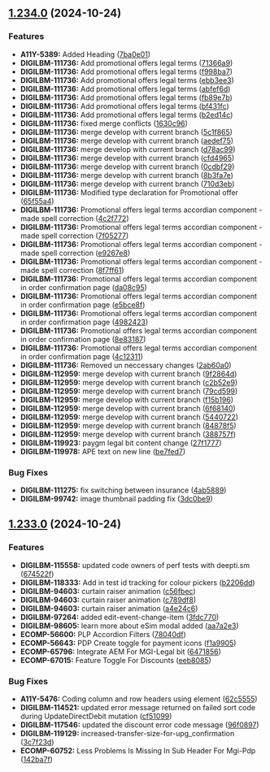 
## [1.234.0](https://mobius-gitlab.bt.com/platformservices/lb-development/shop-spa/compare/mobile-spa/v1.233.0...mobile-spa/v1.234.0) (2024-10-24)


### Features

* **A11Y-5389:** Added Heading ([7ba0e01](https://mobius-gitlab.bt.com/platformservices/lb-development/shop-spa/commit/7ba0e01abb620723c56de196f2ed7ff33f08b832))
* **DIGILBM-111736:** Add promotional offers legal terms ([71366a9](https://mobius-gitlab.bt.com/platformservices/lb-development/shop-spa/commit/71366a992861ea6ecaf811ec9244fb46ae187481))
* **DIGILBM-111736:** Add promotional offers legal terms ([f998ba7](https://mobius-gitlab.bt.com/platformservices/lb-development/shop-spa/commit/f998ba786aa96bba67caa693ce9dbe7a282a028d))
* **DIGILBM-111736:** Add promotional offers legal terms ([ebb3ee3](https://mobius-gitlab.bt.com/platformservices/lb-development/shop-spa/commit/ebb3ee3100467c29c05ef6821d079bac6ddd9b3f))
* **DIGILBM-111736:** Add promotional offers legal terms ([abfef6d](https://mobius-gitlab.bt.com/platformservices/lb-development/shop-spa/commit/abfef6dc07189dd0d5e6e60ba635055dd2a1ba23))
* **DIGILBM-111736:** Add promotional offers legal terms ([fb89e7b](https://mobius-gitlab.bt.com/platformservices/lb-development/shop-spa/commit/fb89e7b96dba1e2d0cee7f3ec44e6d8cd1dc98b4))
* **DIGILBM-111736:** Add promotional offers legal terms ([bf431fc](https://mobius-gitlab.bt.com/platformservices/lb-development/shop-spa/commit/bf431fcee13e8b6f6c95727e418bf5e009de2272))
* **DIGILBM-111736:** Add promotional offers legal terms ([b2ed14c](https://mobius-gitlab.bt.com/platformservices/lb-development/shop-spa/commit/b2ed14c346d1612c734837456fc431ab783c02b2))
* **DIGILBM-111736:** fixed merge conflicts ([1630c96](https://mobius-gitlab.bt.com/platformservices/lb-development/shop-spa/commit/1630c9646ce162f54ff4eeabc11c10e0159ec64f))
* **DIGILBM-111736:** merge develop with current branch ([5c1f865](https://mobius-gitlab.bt.com/platformservices/lb-development/shop-spa/commit/5c1f865170e34d2ebfc9d575f8375ec31de9b360))
* **DIGILBM-111736:** merge develop with current branch ([aedef75](https://mobius-gitlab.bt.com/platformservices/lb-development/shop-spa/commit/aedef750269ba1b7fb1ad130e7f486be8e06ced8))
* **DIGILBM-111736:** merge develop with current branch ([d78ac99](https://mobius-gitlab.bt.com/platformservices/lb-development/shop-spa/commit/d78ac99964f0de8ecf0a846ecfb4849959e1607f))
* **DIGILBM-111736:** merge develop with current branch ([cfd4965](https://mobius-gitlab.bt.com/platformservices/lb-development/shop-spa/commit/cfd49654421dd4e6480206ed6c8577d634559b15))
* **DIGILBM-111736:** merge develop with current branch ([0cdbf29](https://mobius-gitlab.bt.com/platformservices/lb-development/shop-spa/commit/0cdbf29d5249bd5b0425694f6edc3a65af9b5095))
* **DIGILBM-111736:** merge develop with current branch ([8b3fa7e](https://mobius-gitlab.bt.com/platformservices/lb-development/shop-spa/commit/8b3fa7e1683aaabb729c440ce01908a144ec173f))
* **DIGILBM-111736:** merge develop with current branch ([710d3eb](https://mobius-gitlab.bt.com/platformservices/lb-development/shop-spa/commit/710d3eb60c297ccf5f9a7368cce248a1fb21c4a3))
* **DIGILBM-111736:** Modified type declaration for Promotional offer ([65f55a4](https://mobius-gitlab.bt.com/platformservices/lb-development/shop-spa/commit/65f55a44c51691407cd2b061b07654c7412df19a))
* **DIGILBM-111736:** Promotional offers legal terms accordian component - made spell correction ([4c2f772](https://mobius-gitlab.bt.com/platformservices/lb-development/shop-spa/commit/4c2f772d3cac4b629d711c513ca1fa00fb234017))
* **DIGILBM-111736:** Promotional offers legal terms accordian component - made spell correction ([7f05277](https://mobius-gitlab.bt.com/platformservices/lb-development/shop-spa/commit/7f05277581b59339ce2b59188f214e394c75f1b7))
* **DIGILBM-111736:** Promotional offers legal terms accordian component - made spell correction ([e9267e8](https://mobius-gitlab.bt.com/platformservices/lb-development/shop-spa/commit/e9267e8a31ede0f4275555dbc59d384b6a3d4ae3))
* **DIGILBM-111736:** Promotional offers legal terms accordian component - made spell correction ([8f7ff61](https://mobius-gitlab.bt.com/platformservices/lb-development/shop-spa/commit/8f7ff61d5bdeb3f69f3297d1f9bb137e3c76480e))
* **DIGILBM-111736:** Promotional offers legal terms accordian component in order confirmation page ([da08c95](https://mobius-gitlab.bt.com/platformservices/lb-development/shop-spa/commit/da08c957b5556198f17aca5ea7928d4b75a06148))
* **DIGILBM-111736:** Promotional offers legal terms accordian component in order confirmation page ([e5bce8f](https://mobius-gitlab.bt.com/platformservices/lb-development/shop-spa/commit/e5bce8fad1a1e03f069f8adf5b9bcc2657b2b3b3))
* **DIGILBM-111736:** Promotional offers legal terms accordian component in order confirmation page ([4982423](https://mobius-gitlab.bt.com/platformservices/lb-development/shop-spa/commit/49824239a0951208c7aa4d298765800f1133c70c))
* **DIGILBM-111736:** Promotional offers legal terms accordian component in order confirmation page ([8e83187](https://mobius-gitlab.bt.com/platformservices/lb-development/shop-spa/commit/8e83187de75a418b63ff3f18387419b3deea773f))
* **DIGILBM-111736:** Promotional offers legal terms accordian component in order confirmation page ([4c12311](https://mobius-gitlab.bt.com/platformservices/lb-development/shop-spa/commit/4c123113448a3f380306986b8968c13779f821c4))
* **DIGILBM-111736:** Removed un neccessary changes ([2ab60a0](https://mobius-gitlab.bt.com/platformservices/lb-development/shop-spa/commit/2ab60a0b86cec1c4955f49f48298ca3066535324))
* **DIGILBM-112959:** merge develop with current branch ([9f2864d](https://mobius-gitlab.bt.com/platformservices/lb-development/shop-spa/commit/9f2864d435b70d7c4a64aa48a14bca37bf66baec))
* **DIGILBM-112959:** merge develop with current branch ([c2b52e9](https://mobius-gitlab.bt.com/platformservices/lb-development/shop-spa/commit/c2b52e9b04c5b84a7c83f06529f7951540167990))
* **DIGILBM-112959:** merge develop with current branch ([79cd599](https://mobius-gitlab.bt.com/platformservices/lb-development/shop-spa/commit/79cd5996e32b780f36f25946ada0f8324a088359))
* **DIGILBM-112959:** merge develop with current branch ([f15b196](https://mobius-gitlab.bt.com/platformservices/lb-development/shop-spa/commit/f15b1961ffe58ee065e592de69f6b24f4e46cda4))
* **DIGILBM-112959:** merge develop with current branch ([6f68140](https://mobius-gitlab.bt.com/platformservices/lb-development/shop-spa/commit/6f68140692800f031d79ae0d5e02851f8df491d1))
* **DIGILBM-112959:** merge develop with current branch ([5440722](https://mobius-gitlab.bt.com/platformservices/lb-development/shop-spa/commit/54407226396e92e2a199f4fd9bfa28e230542610))
* **DIGILBM-112959:** merge develop with current branch ([84878f5](https://mobius-gitlab.bt.com/platformservices/lb-development/shop-spa/commit/84878f5ef85781f29409f0d9423f10c3479065f2))
* **DIGILBM-112959:** merge develop with current branch ([388757f](https://mobius-gitlab.bt.com/platformservices/lb-development/shop-spa/commit/388757f4c04553b9f5e96c3ffcc1299f468d5c56))
* **DIGILBM-119923:** paygm legal bit content change ([27f1777](https://mobius-gitlab.bt.com/platformservices/lb-development/shop-spa/commit/27f17770a0c81bfc992f680f2d192766331a0079))
* **DIGILBM-119978:** APE text on new line ([be7fed7](https://mobius-gitlab.bt.com/platformservices/lb-development/shop-spa/commit/be7fed71b1cd18bd54b3e0c20ce8896453691d0f))


### Bug Fixes

* **DIGILBM-111275:** fix switching between insurance ([4ab5889](https://mobius-gitlab.bt.com/platformservices/lb-development/shop-spa/commit/4ab5889cee5c06c1624f88b00aeedc5b255051ed))
* **DIGILBM-99742:** image thumbnail padding fix ([3dc0be9](https://mobius-gitlab.bt.com/platformservices/lb-development/shop-spa/commit/3dc0be910db8b2ade7c5f0705c476a024a6eda56))

## [1.233.0](https://mobius-gitlab.bt.com/platformservices/lb-development/shop-spa/compare/mobile-spa/v1.232.0...mobile-spa/v1.233.0) (2024-10-24)


### Features

* **DIGILBM-115558:** updated code owners of perf tests with deepti.sm ([674522f](https://mobius-gitlab.bt.com/platformservices/lb-development/shop-spa/commit/674522ff573349b32cc04be38075fc314418e9f7))
* **DIGILBM-118333:** Add in test id tracking for colour pickers ([b2206dd](https://mobius-gitlab.bt.com/platformservices/lb-development/shop-spa/commit/b2206dded834a7273e73088c1882945eb72c570d))
* **DIGILBM-94603:** curtain raiser animation ([c56fbec](https://mobius-gitlab.bt.com/platformservices/lb-development/shop-spa/commit/c56fbecc785e2a7ff5789b668e8426b9e5f16737))
* **DIGILBM-94603:** curtain raiser animation ([c789df8](https://mobius-gitlab.bt.com/platformservices/lb-development/shop-spa/commit/c789df8447b78f0a093a5a18fbd1899817bf1ef4))
* **DIGILBM-94603:** curtain raiser animation ([a4e24c6](https://mobius-gitlab.bt.com/platformservices/lb-development/shop-spa/commit/a4e24c61aa4cfa53cf9b3fb9f7ce9e14b7b91cd0))
* **DIGILBM-97264:** added edit-event-change-item ([3fdc770](https://mobius-gitlab.bt.com/platformservices/lb-development/shop-spa/commit/3fdc7708169c5566dd814735d48b41504bc5b7a6))
* **DIGILBM-98605:** learn more about eSim modal added ([aa7a2e3](https://mobius-gitlab.bt.com/platformservices/lb-development/shop-spa/commit/aa7a2e3bf0e441f0400dbe5e7464dd0d851f9d31))
* **ECOMP-56600:** PLP Accordion Filters ([78040df](https://mobius-gitlab.bt.com/platformservices/lb-development/shop-spa/commit/78040dfbad930b7d6191d7cfd1dd6c80a86234fe))
* **ECOMP-56643:** PDP Create toggle for payment icons ([f1a9905](https://mobius-gitlab.bt.com/platformservices/lb-development/shop-spa/commit/f1a990500ad369705051c6a986e3bfbcc214da2b))
* **ECOMP-65796:** Integrate AEM For MGI-Legal bit ([6471856](https://mobius-gitlab.bt.com/platformservices/lb-development/shop-spa/commit/64718567eedd1fc6b22ce2cd9fae392555fc1e4a))
* **ECOMP-67015:** Feature Toggle For Discounts ([eeb8085](https://mobius-gitlab.bt.com/platformservices/lb-development/shop-spa/commit/eeb80850c00b5dc300dfd7418c9776c97d75c97f))


### Bug Fixes

* **A11Y-5476:** Coding column and row headers using <th> element ([62c5555](https://mobius-gitlab.bt.com/platformservices/lb-development/shop-spa/commit/62c5555807706058386406bf2b1fe03e745e04f0))
* **DIGILBM-114521:** updated error message returned on failed sort code during UpdateDirectDebit mutation ([cf51099](https://mobius-gitlab.bt.com/platformservices/lb-development/shop-spa/commit/cf51099fd7d94e050158128cfc7839cd1f4a8e6e))
* **DIGILBM-117546:** updated the discount error code message ([96f0897](https://mobius-gitlab.bt.com/platformservices/lb-development/shop-spa/commit/96f08975eb8135ae89b790e0b70fb6cfe62cf75f))
* **DIGILBM-119129:** increased-transfer-size-for-upg_confirmation ([3c7f23d](https://mobius-gitlab.bt.com/platformservices/lb-development/shop-spa/commit/3c7f23d14d3844db6dc78a5603977778e9ddbb9e))
* **ECOMP-60752:** Less Problems Is Missing In Sub Header For Mgi-Pdp ([142ba7f](https://mobius-gitlab.bt.com/platformservices/lb-development/shop-spa/commit/142ba7f048680006d7a8c9f982c5ab482fdbbcb3))

